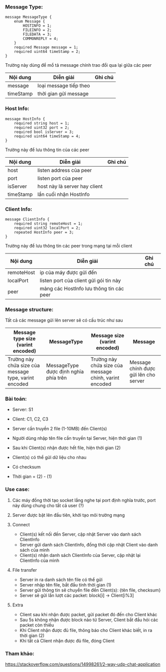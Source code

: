 ### Message Type:
```
message MessageType {
	enum Message {
		HOSTINFO = 1;
		FILEINFO = 2;
		FILEDATA = 3;
		COMMONREPLY = 4;
	}
	required Message message = 1;
	required uint64 timeStamp = 2;
}
```
Trường này dùng để mổ tả message chính trao đổi qua lại giữa các peer

|Nội dung|Diễn giải|Ghi chú|
|-----------|-----------|-----------|
|message|loại message tiếp theo| |
|timeStamp|thời gian gửi message| |

### Host Info:
```
message HostInfo {
	required string host = 1;
	required uint32 port = 2;
	required bool isServer = 3;
	required uint64 timeStamp = 4;
}
```
Trường này để lưu thông tin của các peer

|Nội dung|Diễn giải|Ghi chú|
|-----------|-----------|-----------|
|host|listen address của peer| |
|port|listen port của peer| |
|isServer|host này là server hay client| |
|timeStamp|lần cuối nhận HostInfo| |

### Client Info:
```
message ClientInfo {
	required string remoteHost = 1;
	required uint32 localPort = 2;
	repeated HostInfo peer = 3;
}
```

Trường này để lưu thông tin các peer trong mạng tại mỗi client

|Nội dung|Diễn giải|Ghi chú|
|-----------|-----------|-----------|
|remoteHost|ip của máy được gửi đến| |
|localPort|listen port của client gửi gói tin này| |
|peer|mảng các HostInfo lưu thông tin các peer| | 

### Message structure:

Tất cả các message gửi lên server sẽ có cấu trúc như sau

|Message type size (varint encoded)|MessageType|Message size (varint encoded)|Message|
|-----------|-----------|-----------|-----------|
|Trường này chứa size của message type, varint encoded|MessageType được định nghĩa phía trên|Trường này chứa size của message chính, varint encoded|Message chính được gửi lên cho server|

### Bài toán:

- Server: S1

- Client: C1, C2, C3

- Server cần truyền 2 file (1-10MB) đến Client(s)

- Người dùng nhập tên file cần truyền tại Server, hiện thời gian (1)

- Sau khi Client(s) nhận được hết file, hiện thời gian (2)

- Client(s) có thể gửi dữ liệu cho nhau

- Có checksum

- Thời gian = (2) - (1)

### Use case:

1. Các máy đồng thời tạo socket lắng nghe tại port định nghĩa trước, port này dùng chung cho tất cả user (?)

2. Server được bật lên đầu tiên, khởi tạo môi trường mạng

3. Connect
	- Client(s) kết nối đến Server, cập nhật Server vào danh sách ClientInfo
	- Server gửi danh sách ClientInfo, đồng thời cập nhật Client vào danh sách của mình
	- Client(s) nhận danh sách ClientInfo của Server, cập nhật lại ClientInfo của mình

4. File transfer
	- Server in ra danh sách tên file có thể gửi
	- Server nhập tên file, bắt đầu tính thời gian (1)
	- Server gửi thông tin sẽ chuyển file đến Client(s): {tên file, checksum}
	- Server sẽ gửi lần lượt các packet: block[i] -> Client[i%3]

5. Extra
	- Client sau khi nhận được packet, gửi packet đó đến cho Client khác
	- Sau 5s không nhận được block nào từ Server, Client bắt đầu hỏi các packet còn thiếu
	- Khi Client nhận được đủ file, thông báo cho Client khác biết, in ra thời gian (2)
	- Khi tất cả Client nhận được đủ file, đóng Client

### Tham khảo:

https://stackoverflow.com/questions/14998261/2-way-udp-chat-application












